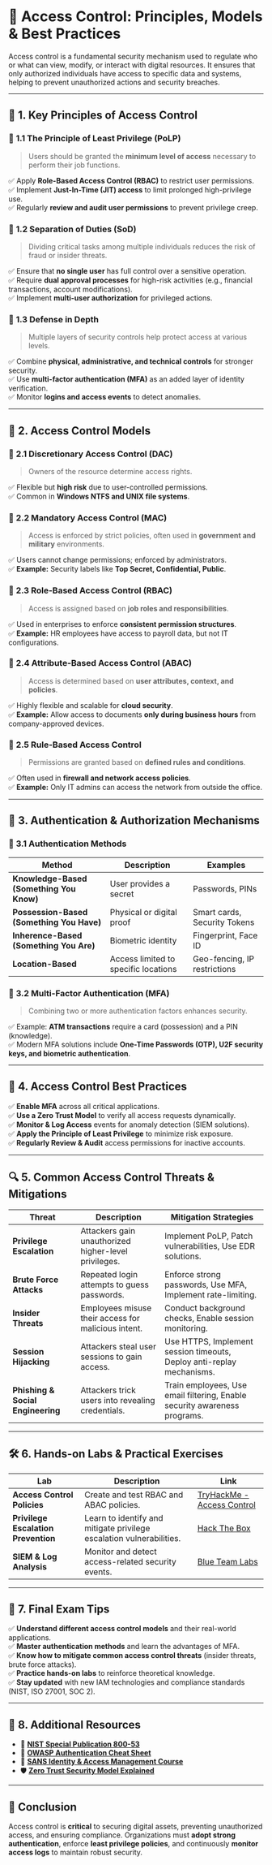 # 🔐 **Access Control: Principles, Models & Best Practices**

Access control is a fundamental security mechanism used to regulate who or what can view, modify, or interact with digital resources. It ensures that only authorized individuals have access to specific data and systems, helping to prevent unauthorized actions and security breaches.

---

## 📌 **1. Key Principles of Access Control**

### 🔹 **1.1 The Principle of Least Privilege (PoLP)**
> Users should be granted the **minimum level of access** necessary to perform their job functions.

✅ Apply **Role-Based Access Control (RBAC)** to restrict user permissions.  
✅ Implement **Just-In-Time (JIT) access** to limit prolonged high-privilege use.  
✅ Regularly **review and audit user permissions** to prevent privilege creep.

### 🔹 **1.2 Separation of Duties (SoD)**
> Dividing critical tasks among multiple individuals reduces the risk of fraud or insider threats.

✅ Ensure that **no single user** has full control over a sensitive operation.  
✅ Require **dual approval processes** for high-risk activities (e.g., financial transactions, account modifications).  
✅ Implement **multi-user authorization** for privileged actions.

### 🔹 **1.3 Defense in Depth**
> Multiple layers of security controls help protect access at various levels.

✅ Combine **physical, administrative, and technical controls** for stronger security.  
✅ Use **multi-factor authentication (MFA)** as an added layer of identity verification.  
✅ Monitor **logins and access events** to detect anomalies.

---

## 🔄 **2. Access Control Models**

### 🔹 **2.1 Discretionary Access Control (DAC)**
> Owners of the resource determine access rights.

✅ Flexible but **high risk** due to user-controlled permissions.  
✅ Common in **Windows NTFS and UNIX file systems**.

### 🔹 **2.2 Mandatory Access Control (MAC)**
> Access is enforced by strict policies, often used in **government and military** environments.

✅ Users cannot change permissions; enforced by administrators.  
✅ **Example:** Security labels like **Top Secret, Confidential, Public**.

### 🔹 **2.3 Role-Based Access Control (RBAC)**
> Access is assigned based on **job roles and responsibilities**.

✅ Used in enterprises to enforce **consistent permission structures**.  
✅ **Example:** HR employees have access to payroll data, but not IT configurations.

### 🔹 **2.4 Attribute-Based Access Control (ABAC)**
> Access is determined based on **user attributes, context, and policies**.

✅ Highly flexible and scalable for **cloud security**.  
✅ **Example:** Allow access to documents **only during business hours** from company-approved devices.

### 🔹 **2.5 Rule-Based Access Control**
> Permissions are granted based on **defined rules and conditions**.

✅ Often used in **firewall and network access policies**.  
✅ **Example:** Only IT admins can access the network from outside the office.

---

## 🔑 **3. Authentication & Authorization Mechanisms**

### 🔹 **3.1 Authentication Methods**
| Method | Description | Examples |
|--------|------------|----------|
| **Knowledge-Based (Something You Know)** | User provides a secret | Passwords, PINs |
| **Possession-Based (Something You Have)** | Physical or digital proof | Smart cards, Security Tokens |
| **Inherence-Based (Something You Are)** | Biometric identity | Fingerprint, Face ID |
| **Location-Based** | Access limited to specific locations | Geo-fencing, IP restrictions |

### 🔹 **3.2 Multi-Factor Authentication (MFA)**
> Combining two or more authentication factors enhances security.

✅ Example: **ATM transactions** require a card (possession) and a PIN (knowledge).  
✅ Modern MFA solutions include **One-Time Passwords (OTP), U2F security keys, and biometric authentication**.

---

## 🚀 **4. Access Control Best Practices**

✅ **Enable MFA** across all critical applications.  
✅ **Use a Zero Trust Model** to verify all access requests dynamically.  
✅ **Monitor & Log Access** events for anomaly detection (SIEM solutions).  
✅ **Apply the Principle of Least Privilege** to minimize risk exposure.  
✅ **Regularly Review & Audit** access permissions for inactive accounts.  

---

## 🔍 **5. Common Access Control Threats & Mitigations**

| Threat | Description | Mitigation Strategies |
|--------|------------|----------------------|
| **Privilege Escalation** | Attackers gain unauthorized higher-level privileges. | Implement PoLP, Patch vulnerabilities, Use EDR solutions. |
| **Brute Force Attacks** | Repeated login attempts to guess passwords. | Enforce strong passwords, Use MFA, Implement rate-limiting. |
| **Insider Threats** | Employees misuse their access for malicious intent. | Conduct background checks, Enable session monitoring. |
| **Session Hijacking** | Attackers steal user sessions to gain access. | Use HTTPS, Implement session timeouts, Deploy anti-replay mechanisms. |
| **Phishing & Social Engineering** | Attackers trick users into revealing credentials. | Train employees, Use email filtering, Enable security awareness programs. |

---

## 🛠️ **6. Hands-on Labs & Practical Exercises**

| Lab | Description | Link |
|-----|------------|------|
| **Access Control Policies** | Create and test RBAC and ABAC policies. | [TryHackMe - Access Control](https://tryhackme.com/) |
| **Privilege Escalation Prevention** | Learn to identify and mitigate privilege escalation vulnerabilities. | [Hack The Box](https://www.hackthebox.com/) |
| **SIEM & Log Analysis** | Monitor and detect access-related security events. | [Blue Team Labs](https://blueteamlabs.online/) |

---

## 📌 **7. Final Exam Tips**

✅ **Understand different access control models** and their real-world applications.  
✅ **Master authentication methods** and learn the advantages of MFA.  
✅ **Know how to mitigate common access control threats** (insider threats, brute force attacks).  
✅ **Practice hands-on labs** to reinforce theoretical knowledge.  
✅ **Stay updated** with new IAM technologies and compliance standards (NIST, ISO 27001, SOC 2).  

---

## 🔗 **8. Additional Resources**
- 📄 **[NIST Special Publication 800-53](https://csrc.nist.gov/publications/detail/sp/800-53/rev-5/final)**
- 🔐 **[OWASP Authentication Cheat Sheet](https://cheatsheetseries.owasp.org/cheatsheets/Authentication_Cheat_Sheet.html)**
- 🎥 **[SANS Identity & Access Management Course](https://www.sans.org/)**
- 🛡️ **[Zero Trust Security Model Explained](https://www.microsoft.com/security/blog/)**

---

## 🎯 **Conclusion**
Access control is **critical** to securing digital assets, preventing unauthorized access, and ensuring compliance. Organizations must **adopt strong authentication**, enforce **least privilege policies**, and continuously **monitor access logs** to maintain robust security.


